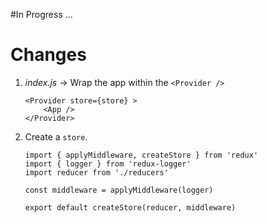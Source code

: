 #In Progress ...

# Changes
1. _index.js_ -> Wrap the app within the `<Provider />`
    ```
    <Provider store={store} >
        <App />
    </Provider>
    ```
2. Create a `store`.
    ```
    import { applyMiddleware, createStore } from 'redux'
    import { logger } from 'redux-logger'
    import reducer from './reducers'

    const middleware = applyMiddleware(logger)

    export default createStore(reducer, middleware)
    ```